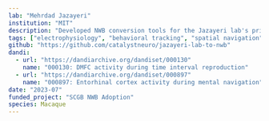 ```yaml
---
lab: "Mehrdad Jazayeri"
institution: "MIT"
description: "Developed NWB conversion tools for the Jazayeri lab's primate neurophysiology datasets studying cognitive timing and mental navigation. The conversion pipeline handles complex neural recordings from multiple brain regions including dorsomedial frontal cortex and entorhinal cortex during sophisticated behavioral tasks."
tags: ["electrophysiology", "behavioral tracking", "spatial navigation"]
github: "https://github.com/catalystneuro/jazayeri-lab-to-nwb"
dandi:
  - url: "https://dandiarchive.org/dandiset/000130"
    name: "000130: DMFC activity during time interval reproduction"
  - url: "https://dandiarchive.org/dandiset/000897"
    name: "000897: Entorhinal cortex activity during mental navigation"
date: "2023-07"
funded_project: "SCGB NWB Adoption"
species: Macaque
---
```

